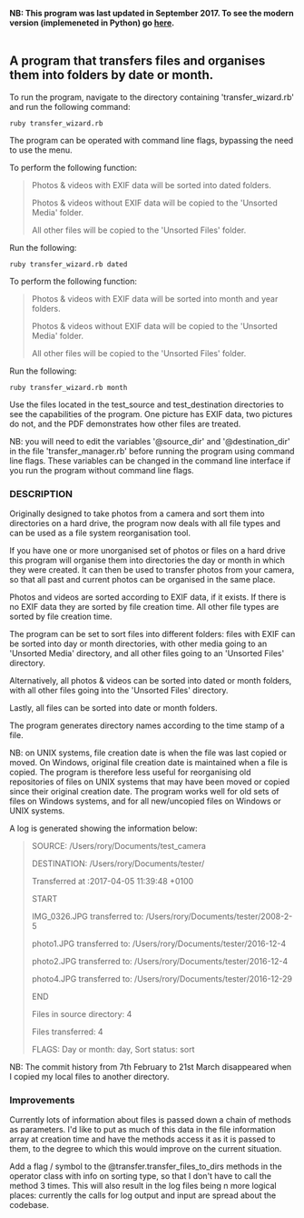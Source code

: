 **NB: This program was last updated in September 2017. To see the modern version (implemeneted in Python) go [here](https://github.com/roryai/transfer_wizard_redux).**
<br/><br/> 
## A program that transfers files and organises them into folders by date or month.

To run the program, navigate to the directory containing 'transfer_wizard.rb' and run the following command:


`ruby transfer_wizard.rb`


The program can be operated with command line flags, bypassing the need to use the menu.


To perform the following function:


>Photos & videos with EXIF data will be sorted into dated folders.
>
>Photos & videos without EXIF data will be copied to the 'Unsorted Media' folder.
>
>All other files will be copied to the 'Unsorted Files' folder.


Run the following:


`ruby transfer_wizard.rb dated`


To perform the following function:


>Photos & videos with EXIF data will be sorted into month and year folders.
>
>Photos & videos without EXIF data will be copied to the 'Unsorted Media' folder.
>
>All other files will be copied to the 'Unsorted Files' folder.


Run the following:


`ruby transfer_wizard.rb month`


Use the files located in the test_source and test_destination directories to see the capabilities of the program. One picture has EXIF data, two pictures do not, and the PDF demonstrates how other files are treated.


NB: you will need to edit the variables '@source_dir' and '@destination_dir' in the file 'transfer_manager.rb' before running the program using command line flags. These variables can be changed in the command line interface if you run the program without command line flags.


### DESCRIPTION


Originally designed to take photos from a camera and sort them into directories on a hard drive, the program now deals with all file types and can be used as a file system reorganisation tool.

If you have one or more unorganised set of photos or files on a hard drive this program will organise them into directories the day or month in which they were created. It can then be used to transfer photos from your camera, so that all past and current photos can be organised in the same place.


Photos and videos are sorted according to EXIF data, if it exists. If there is no EXIF data they are sorted by file creation time. All other file types are sorted by file creation time.


The program can be set to sort files into different folders: files with EXIF can be sorted into day or month directories, with other media going to an 'Unsorted Media' directory, and all other files going to an 'Unsorted Files' directory.


Alternatively, all photos & videos can be sorted into dated or month folders, with all other files going into the 'Unsorted Files' directory.


Lastly, all files can be sorted into date or month folders.


The program generates directory names according to the time stamp of a file.

NB: on UNIX systems, file creation date is when the file was last copied or moved. On Windows, original file creation date is maintained when a file is copied. The program is therefore less useful for reorganising old repositories of files on UNIX systems that may have been moved or copied since their original creation date. The program works well for old sets of files on Windows systems, and for all new/uncopied files on Windows or UNIX systems.


A log is generated showing the information below:

>SOURCE: /Users/rory/Documents/test_camera
>
>DESTINATION: /Users/rory/Documents/tester/
>
>Transferred at :2017-04-05 11:39:48 +0100
>
>
>START
>
>
>IMG_0326.JPG                    transferred to: /Users/rory/Documents/tester/2008-2-5
>
>photo1.JPG                      transferred to: /Users/rory/Documents/tester/2016-12-4
>
>photo2.JPG                      transferred to: /Users/rory/Documents/tester/2016-12-4
>
>photo4.JPG                      transferred to: /Users/rory/Documents/tester/2016-12-29
>
>
>END
>
>Files in source directory: 4
>
>Files transferred: 4
>
>FLAGS: Day or month: day, Sort status: sort


NB: The commit history from 7th February to 21st March disappeared when I copied my local files to another directory.


### Improvements

Currently lots of information about files is passed down a chain of methods as parameters. I'd like to put as much of this data in the file information array at creation time and have the methods access it as it is passed to them, to the degree to which this would improve on the current situation.

Add a flag / symbol to the @transfer.transfer_files_to_dirs methods in the operator class with info on sorting type, so that I don't have to call the method 3 times. This will also result in the log files being n more logical places: currently the calls for log output and input are spread about the codebase.
